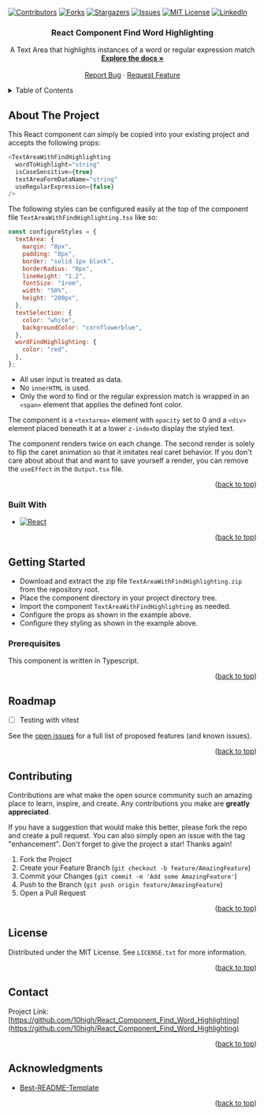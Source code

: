 <a name="readme-top"></a>

[![Contributors][contributors-shield]][contributors-url]
[![Forks][forks-shield]][forks-url]
[![Stargazers][stars-shield]][stars-url]
[![Issues][issues-shield]][issues-url]
[![MIT License][license-shield]][license-url]
[![LinkedIn][linkedin-shield]][linkedin-url]

<h3 align="center">React Component Find Word Highlighting</h3>

  <p align="center">
    A Text Area that highlights instances of a word or regular expression match
    <br />
    <a href="https://github.com/10high/React_Component_Find_Word_Highlightingrepo_name"><strong>Explore the docs »</strong></a>
    <br />
    <br />
    <a href="https://github.com/10high/React_Component_Find_Word_Highlighting/issues">Report Bug</a>
    ·
    <a href="https://github.com/10high/React_Component_Find_Word_Highlighting/issues">Request Feature</a>
  </p>
</div>

<!-- TABLE OF CONTENTS -->
<details>
  <summary>Table of Contents</summary>
  <ol>
    <li>
      <a href="#about-the-project">About The Project</a>
      <ul>
        <li><a href="#built-with">Built With</a></li>
      </ul>
    </li>
    <li>
      <a href="#getting-started">Getting Started</a>
      <ul>
        <li><a href="#prerequisites">Prerequisites</a></li>
      </ul>
    </li>
    <li><a href="#usage">Usage</a></li>
    <li><a href="#roadmap">Roadmap</a></li>
    <li><a href="#contributing">Contributing</a></li>
    <li><a href="#license">License</a></li>
    <li><a href="#contact">Contact</a></li>
    <li><a href="#acknowledgments">Acknowledgments</a></li>
  </ol>
</details>

<!-- ABOUT THE PROJECT -->

## About The Project

This React component can simply be copied into your existing project and accepts the following props:

```javascript
<TextAreaWithFindHighlighting
  wordToHighlight="string"
  isCaseSensitive={true}
  textAreaFormDataName="string"
  useRegularExpression={false}
/>
```

The following styles can be configured easily at the top of the component file `TextAreaWithFindHighlighting.tsx` like so:

```javascript
const configureStyles = {
  textArea: {
    margin: "8px",
    padding: "8px",
    border: "solid 1px black",
    borderRadius: "0px",
    lineHeight: "1.2",
    fontSize: "1rem",
    width: "50%",
    height: "200px",
  },
  textSelection: {
    color: "white",
    backgroundColor: "cornflowerblue",
  },
  wordFindHighlighting: {
    color: "red",
  },
};
```

- All user input is treated as data.
- No `innerHTML` is used.
- Only the word to find or the regular expression match is wrapped in an `<span>` element that applies the defined font color.

The component is a `<textarea>` element with `opacity` set to 0 and a `<div>` element placed beneath it at a lower `z-index`to display the styled text.

The component renders twice on each change. The second render is solely to flip the caret animation so that it imitates real caret behavior.
If you don't care about about that and want to save yourself a render, you can remove the `useEffect` in the `Output.tsx` file.

<p align="right">(<a href="#readme-top">back to top</a>)</p>

### Built With

- [![React][React.js]][React-url]

<p align="right">(<a href="#readme-top">back to top</a>)</p>

<!-- GETTING STARTED -->

## Getting Started

- Download and extract the zip file `TextAreaWithFindHighlighting.zip` from the repository root.
- Place the component directory in your project directory tree.
- Import the component `TextAreaWithFindHighlighting` as needed.
- Configure the props as shown in the example above.
- Configure they styling as shown in the example above.

### Prerequisites

This component is written in Typescript.

<p align="right">(<a href="#readme-top">back to top</a>)</p>

## Roadmap

- [ ] Testing with vitest

See the [open issues](https://github.com/10high/React_Component_Find_Word_Highlighting/issues) for a full list of proposed features (and known issues).

<p align="right">(<a href="#readme-top">back to top</a>)</p>

<!-- CONTRIBUTING -->

## Contributing

Contributions are what make the open source community such an amazing place to learn, inspire, and create. Any contributions you make are **greatly appreciated**.

If you have a suggestion that would make this better, please fork the repo and create a pull request. You can also simply open an issue with the tag "enhancement".
Don't forget to give the project a star! Thanks again!

1. Fork the Project
2. Create your Feature Branch (`git checkout -b feature/AmazingFeature`)
3. Commit your Changes (`git commit -m 'Add some AmazingFeature'`)
4. Push to the Branch (`git push origin feature/AmazingFeature`)
5. Open a Pull Request

<p align="right">(<a href="#readme-top">back to top</a>)</p>

<!-- LICENSE -->

## License

Distributed under the MIT License. See `LICENSE.txt` for more information.

<p align="right">(<a href="#readme-top">back to top</a>)</p>

<!-- CONTACT -->

## Contact

Project Link: [https://github.com/10high/React_Component_Find_Word_Highlighting](https://github.com/10high/React_Component_Find_Word_Highlighting)

<p align="right">(<a href="#readme-top">back to top</a>)</p>

<!-- ACKNOWLEDGMENTS -->

## Acknowledgments

- [ Best-README-Template
  ](https://github.com/othneildrew/Best-README-Template/tree/master)

<p align="right">(<a href="#readme-top">back to top</a>)</p>

<!-- MARKDOWN LINKS & IMAGES -->
<!-- https://www.markdownguide.org/basic-syntax/#reference-style-links -->

[contributors-shield]: https://img.shields.io/github/contributors/10high/React_Component_Find_Word_Highlighting.svg?style=for-the-badge
[contributors-url]: https://github.com/10high/React_Component_Find_Word_Highlighting/graphs/contributors
[forks-shield]: https://img.shields.io/github/forks/10high/React_Component_Find_Word_Highlighting.svg?style=for-the-badge
[forks-url]: https://github.com/10high/React_Component_Find_Word_Highlighting/network/members
[stars-shield]: https://img.shields.io/github/stars/10high/React_Component_Find_Word_Highlighting.svg?style=for-the-badge
[stars-url]: https://github.com/10high/React_Component_Find_Word_Highlighting/stargazers
[issues-shield]: https://img.shields.io/github/issues/10high/React_Component_Find_Word_Highlighting.svg?style=for-the-badge
[issues-url]: https://github.com/10high/React_Component_Find_Word_Highlighting/issues
[license-shield]: https://img.shields.io/github/license/10high/React_Component_Find_Word_Highlighting.svg?style=for-the-badge
[license-url]: https://github.com/10high/React_Component_Find_Word_Highlighting/blob/main/LICENSE.txt
[linkedin-shield]: https://img.shields.io/badge/-LinkedIn-black.svg?style=for-the-badge&logo=linkedin&colorB=555
[linkedin-url]: https://linkedin.com/in/michael-waaler-55854717
[product-screenshot]: images/screenshot.png
[React.js]: https://img.shields.io/badge/React-20232A?style=for-the-badge&logo=react&logoColor=61DAFB
[React-url]: https://reactjs.org/
